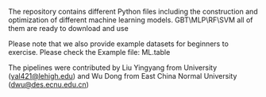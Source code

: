 The repository contains different Python files including the construction and optimization of different machine learning models.
GBT\MLP\RF\SVM all of them are ready to download and use

Please note that we also provide example datasets for beginners to exercise. Please check the Example file: ML.table

The pipelines were contributed by Liu Yingyang from University (yal421@lehigh.edu) and Wu Dong from East China Normal University (dwu@des.ecnu.edu.cn) 
